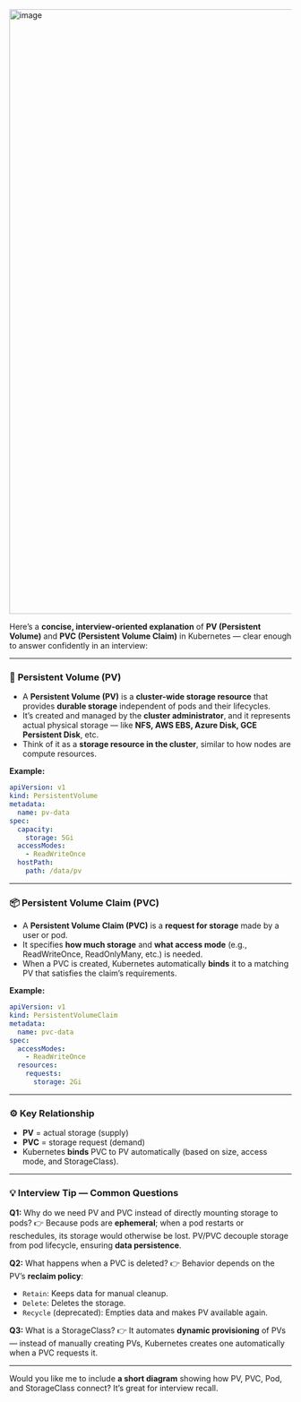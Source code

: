 <img width="1920" height="1080" alt="image" src="https://github.com/user-attachments/assets/50929212-398d-4d47-a27f-5c2d0decd210" />

Here’s a **concise, interview-oriented explanation** of **PV (Persistent Volume)** and **PVC (Persistent Volume Claim)** in Kubernetes — clear enough to answer confidently in an interview:

---

### 🧩 **Persistent Volume (PV)**

* A **Persistent Volume (PV)** is a **cluster-wide storage resource** that provides **durable storage** independent of pods and their lifecycles.
* It’s created and managed by the **cluster administrator**, and it represents actual physical storage — like **NFS, AWS EBS, Azure Disk, GCE Persistent Disk**, etc.
* Think of it as a **storage resource in the cluster**, similar to how nodes are compute resources.

**Example:**

```yaml
apiVersion: v1
kind: PersistentVolume
metadata:
  name: pv-data
spec:
  capacity:
    storage: 5Gi
  accessModes:
    - ReadWriteOnce
  hostPath:
    path: /data/pv
```

---

### 📦 **Persistent Volume Claim (PVC)**

* A **Persistent Volume Claim (PVC)** is a **request for storage** made by a user or pod.
* It specifies **how much storage** and **what access mode** (e.g., ReadWriteOnce, ReadOnlyMany, etc.) is needed.
* When a PVC is created, Kubernetes automatically **binds** it to a matching PV that satisfies the claim’s requirements.

**Example:**

```yaml
apiVersion: v1
kind: PersistentVolumeClaim
metadata:
  name: pvc-data
spec:
  accessModes:
    - ReadWriteOnce
  resources:
    requests:
      storage: 2Gi
```

---

### ⚙️ **Key Relationship**

* **PV** = actual storage (supply)
* **PVC** = storage request (demand)
* Kubernetes **binds** PVC to PV automatically (based on size, access mode, and StorageClass).

---

### 💡 **Interview Tip — Common Questions**

**Q1:** Why do we need PV and PVC instead of directly mounting storage to pods?
👉 Because pods are **ephemeral**; when a pod restarts or reschedules, its storage would otherwise be lost. PV/PVC decouple storage from pod lifecycle, ensuring **data persistence**.

**Q2:** What happens when a PVC is deleted?
👉 Behavior depends on the PV’s **reclaim policy**:

* `Retain`: Keeps data for manual cleanup.
* `Delete`: Deletes the storage.
* `Recycle` (deprecated): Empties data and makes PV available again.

**Q3:** What is a StorageClass?
👉 It automates **dynamic provisioning** of PVs — instead of manually creating PVs, Kubernetes creates one automatically when a PVC requests it.

---

Would you like me to include **a short diagram** showing how PV, PVC, Pod, and StorageClass connect? It’s great for interview recall.
